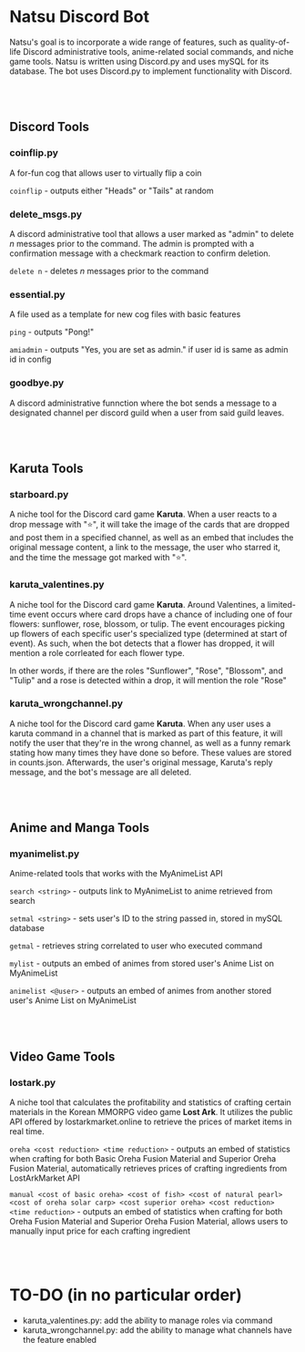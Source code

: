 # Natsu Discord Bot

Natsu's goal is to incorporate a wide range of features, such as quality-of-life Discord administrative tools, anime-related social commands, and niche game tools. Natsu is written using Discord.py and uses mySQL for its database. The bot uses Discord.py to implement functionality with Discord.


<br/><br/>

## Discord Tools

### coinflip.py

A for-fun cog that allows user to virtually flip a coin

`coinflip` - outputs either "Heads" or "Tails" at random

### delete_msgs.py

A discord administrative tool that allows a user marked as "admin" to delete _n_ messages prior to the command. The admin is prompted with a confirmation message with a checkmark reaction to confirm deletion.

`delete n` - deletes _n_ messages prior to the command

### essential.py

A file used as a template for new cog files with basic features

`ping` - outputs "Pong!"

`amiadmin` - outputs "Yes, you are set as admin." if user id is same as admin id in config

### goodbye.py

A discord administrative funnction where the bot sends a message to a designated channel per discord guild when a user from said guild leaves.

<br></br>

## Karuta Tools

### starboard.py

A niche tool for the Discord card game __Karuta__. When a user reacts to a drop message with "⭐", it will take the image of the cards that are dropped and post them in a specified channel, as well as an embed that includes the original message content, a link to the message, the user who starred it, and the time the message got marked with "⭐". 

### karuta_valentines.py

A niche tool for the Discord card game __Karuta__. Around Valentines, a limited-time event occurs where card drops have a chance of including one of four flowers: sunflower, rose, blossom, or tulip. The event encourages picking up flowers of each specific user's specialized type (determined at start of event). As such, when the bot detects that a flower has dropped, it will mention a role corrleated for each flower type.

In other words, if there are the roles "Sunflower", "Rose", "Blossom", and "Tulip" and a rose is detected within a drop, it will mention the role "Rose"

### karuta_wrongchannel.py

A niche tool for the Discord card game __Karuta__. When any user uses a karuta command in a channel that is marked as part of this feature, it will notify the user that they're in the wrong channel, as well as a funny remark stating how many times they have done so before. These values are stored in counts.json. Afterwards, the user's original message, Karuta's reply message, and the bot's message are all deleted. 

<br></br>

## Anime and Manga Tools

### myanimelist.py

Anime-related tools that works with the MyAnimeList API

`search <string>` - outputs link to MyAnimeList to anime retrieved from search

`setmal <string>` - sets user's ID to the string passed in, stored in mySQL database

`getmal` - retrieves string correlated to user who executed command

`mylist` - outputs an embed of animes from stored user's Anime List on MyAnimeList

`animelist <@user>` - outputs an embed of animes from another stored user's Anime List on MyAnimeList

<br></br>

## Video Game Tools

### lostark.py

A niche tool that calculates the profitability and statistics of crafting certain materials in the Korean MMORPG video game __Lost Ark__. It utilizes the public API offered by lostarkmarket.online to retrieve the prices of market items in real time. 

`oreha <cost reduction> <time reduction>` - outputs an embed of statistics when crafting for both Basic Oreha Fusion Material and Superior Oreha Fusion Material, automatically retrieves prices of crafting ingredients from LostArkMarket API

`manual <cost of basic oreha> <cost of fish> <cost of natural pearl> <cost of oreha solar carp> <cost superior oreha> <cost reduction> <time reduction>` - outputs an embed of statistics when crafting for both Oreha Fusion Material and Superior Oreha Fusion Material, allows users to manually input price for each crafting ingredient

<br/><br/>

# TO-DO (in no particular order)

- karuta_valentines.py: add the ability to manage roles via command
- karuta_wrongchannel.py: add the ability to manage what channels have the feature enabled